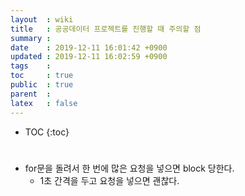```yaml
---
layout  : wiki
title   : 공공데이터 프로젝트를 진행할 때 주의할 점
summary : 
date    : 2019-12-11 16:01:42 +0900
updated : 2019-12-11 16:02:59 +0900
tags    : 
toc     : true
public  : true
parent  : 
latex   : false
---
```

* TOC
{:toc}

# 

- for문을 돌려서 한 번에 많은 요청을 넣으면 block 당한다.
    - 1초 간격을 두고 요청을 넣으면 괜찮다.
